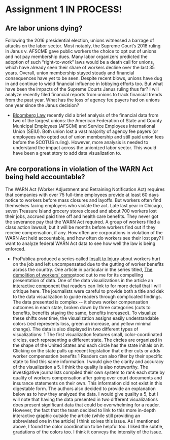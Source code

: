 # Assignment 1 IN PROCESS! 

## Are labor unions dying? 
Following the 2016 presidential election, unions witnessed a barrage of attacks on the labor sector. Most notably, the Supreme Court’s 2018 ruling in Janus v. AFSCME gave public workers the choice to opt out of unions and not pay membership dues. Many labor organizers predicted the adoption of such “right-to-work” laws would be a death call for unions, which have already seen their share of workers decline over the last 35 years. Overall, union membership stayed steady and financial consequences have yet to be seen. Despite recent blows, unions have dug in and continue to wield financial influence in lobbying efforts too. But what have been the impacts of the Supreme Courts Janus ruling thus far? I will analyze recently filed financial reports from unions to track financial trends from the past year. What has the loss of agency fee payers had on unions one year since the Janus decision?

* [Bloomberg Law](https://news.bloomberglaw.com/daily-labor-report/mass-exodus-of-public-union-fee-payers-after-high-court-ruling) recently did a brief analysis of the financial data from two of the largest unions: the American Federation of State and County Municipal Employees (AFSCM) and Service Employees International Union (SEIU). Both union lost a vast majority of agency fee payers (or employees who opted out of union membership and still paid union fees before the SCOTUS ruling). However, more analysis is needed to understand the impact across the unionized labor sector. This would have been a great story to add data visualization to. 



## Are corporations in violation of the WARN Act being held accountable?
The WARN Act (Worker Adjustment and Retraining Notification Act) requires that companies with over 75 full-time employees provide at least 60 days notice to workers before mass closures and layoffs. But workers often find themselves facing employers who violate the act. Late last year in Chicago, seven Treasure Island grocery stores closed and about 700 workers lost their jobs, accrued paid time off and health care benefits. They never got the severance pay that the WARN Act required. A group of workers filed a class action lawsuit, but it will be months before workers find out if they receive compensation, if any. How often are corporations in violation of the WARN Act held accountable, and how often do workers see their lost pay? I want to analyze federal WARN Act data to see how well the law is being enforced. 

* ProPublica produced a series called [Insult to Injury](https://www.propublica.org/series/workers-compensation) about workers hurt on the job and left uncompensated due to the gutting of worker benefits across the country. One article in particular in the series titled, [The demolition of workers' comp](https://www.propublica.org/article/the-demolition-of-workers-compensation)stood out to me for its compelling presentation of data. One of the data visualizations in the article an [interactive component](https://projects.propublica.org/graphics/workers-comp-reform-by-state) that readers can link to for more detail that I will critique here. The journalists were careful to provide both a title and dek to the data visualization to guide readers through complicated findings. The data presented is complex -- it shows worker compensation outcomes in each state, broken down by three categories (cuts to benefits, benefits staying the same, benefits increased). To visualize these shifts over time, the visualization assigns easily understandable colors (red represents loss, green an increase, and yellow minimal change). The data is also displayed in two different types of visualizations:
  1 The first visualization features small, color-coordinated circles, each representing a different state. The circles are organized in the shape of the United States and each circle has the state initials on it. Clicking on the state pulls up recent legislation that either cuts or adds worker compensation benefits
  1 Readers can also filter by their specific state to find this same information.
 I would give the clarity and accuracy of the visualization a 5. I think the quality is also noteworthy. The investigative journalists compiled their own system to rank each state by quality of workers compensation after going over court documents and insurance statements on their own. This information did not exist in this digestable form. The authors also decided to provide an explanation below as to how they analyzed the data. I would give quality a 5, but I will note that having the data presented in two different visualizations does present significant data that could be overwhelming for a reader. However, the fact that the team decided to link to this more in-depth interactive graphic outside the article (while still providing an abbreviated one in the article) I think solves this issue. As I mentioned above, I found the color coordination to be helpful too. I liked the subtle, gradations of the colors too. I think it conveys the intensity of the issue. 
 


